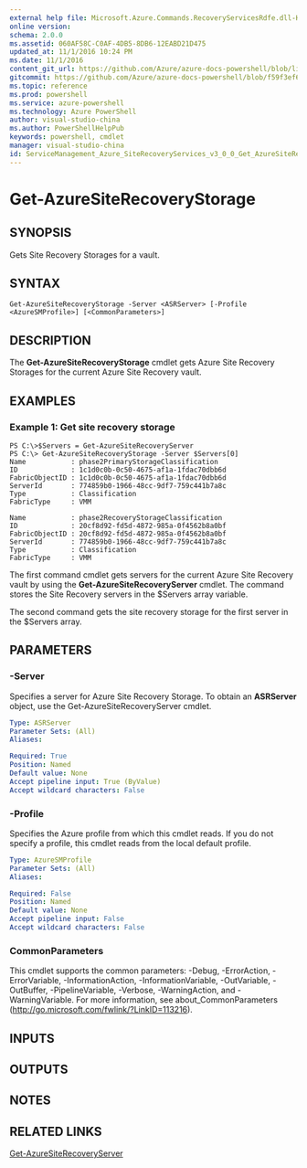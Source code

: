 ```yaml
---
external help file: Microsoft.Azure.Commands.RecoveryServicesRdfe.dll-Help.xml
online version: 
schema: 2.0.0
ms.assetid: 060AF58C-C0AF-4DB5-8DB6-12EABD21D475
updated_at: 11/1/2016 10:24 PM
ms.date: 11/1/2016
content_git_url: https://github.com/Azure/azure-docs-powershell/blob/live/azureps-cmdlets-docs/ServiceManagement/Azure.SiteRecoveryServices/v3.0.0/Get-AzureSiteRecoveryStorage.md
gitcommit: https://github.com/Azure/azure-docs-powershell/blob/f59f3ef60bc592383812213e69fd77ba950759ed/azureps-cmdlets-docs/ServiceManagement/Azure.SiteRecoveryServices/v3.0.0/Get-AzureSiteRecoveryStorage.md
ms.topic: reference
ms.prod: powershell
ms.service: azure-powershell
ms.technology: Azure PowerShell
author: visual-studio-china
ms.author: PowerShellHelpPub
keywords: powershell, cmdlet
manager: visual-studio-china
id: ServiceManagement_Azure_SiteRecoveryServices_v3_0_0_Get_AzureSiteRecoveryStorage_md
---
```


# Get-AzureSiteRecoveryStorage

## SYNOPSIS
Gets Site Recovery Storages for a vault.

## SYNTAX

```
Get-AzureSiteRecoveryStorage -Server <ASRServer> [-Profile <AzureSMProfile>] [<CommonParameters>]
```

## DESCRIPTION
The **Get-AzureSiteRecoveryStorage** cmdlet gets Azure Site Recovery Storages for the current Azure Site Recovery vault.

## EXAMPLES

### Example 1: Get site recovery storage
```
PS C:\>$Servers = Get-AzureSiteRecoveryServer
PS C:\> Get-AzureSiteRecoveryStorage -Server $Servers[0]
Name           : phase2PrimaryStorageClassification
ID             : 1c1d0c0b-0c50-4675-af1a-1fdac70dbb6d
FabricObjectID : 1c1d0c0b-0c50-4675-af1a-1fdac70dbb6d
ServerId       : 774859b0-1966-48cc-9df7-759c441b7a8c
Type           : Classification
FabricType     : VMM

Name           : phase2RecoveryStorageClassification
ID             : 20cf8d92-fd5d-4872-985a-0f4562b8a0bf
FabricObjectID : 20cf8d92-fd5d-4872-985a-0f4562b8a0bf
ServerId       : 774859b0-1966-48cc-9df7-759c441b7a8c
Type           : Classification
FabricType     : VMM
```

The first command cmdlet gets servers for the current Azure Site Recovery vault by using the **Get-AzureSiteRecoveryServer** cmdlet.
The command stores the Site Recovery servers in the $Servers array variable.

The second command gets the site recovery storage for the first server in the $Servers array.

## PARAMETERS

### -Server
Specifies a server for Azure Site Recovery Storage.
To obtain an **ASRServer** object, use the Get-AzureSiteRecoveryServer cmdlet.

```yaml
Type: ASRServer
Parameter Sets: (All)
Aliases: 

Required: True
Position: Named
Default value: None
Accept pipeline input: True (ByValue)
Accept wildcard characters: False
```

### -Profile
Specifies the Azure profile from which this cmdlet reads.
If you do not specify a profile, this cmdlet reads from the local default profile.

```yaml
Type: AzureSMProfile
Parameter Sets: (All)
Aliases: 

Required: False
Position: Named
Default value: None
Accept pipeline input: False
Accept wildcard characters: False
```

### CommonParameters
This cmdlet supports the common parameters: -Debug, -ErrorAction, -ErrorVariable, -InformationAction, -InformationVariable, -OutVariable, -OutBuffer, -PipelineVariable, -Verbose, -WarningAction, and -WarningVariable. For more information, see about_CommonParameters (http://go.microsoft.com/fwlink/?LinkID=113216).

## INPUTS

## OUTPUTS

## NOTES

## RELATED LINKS

[Get-AzureSiteRecoveryServer](xref:ServiceManagement/Azure.SiteRecoveryServices/v3.0.0/Get-AzureSiteRecoveryServer.md)



